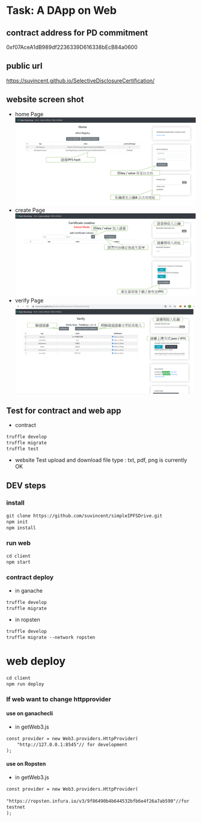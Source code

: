 # Task: A DApp on Web


## contract address for PD commitment
0xf07AceA1dB989df2236339D616338bEcB84a0600

## public url 
https://suvincent.github.io/SelectiveDisclosureCertification/

## website screen shot
* home Page
![](img/home.png)
* create Page
![](img/create.png)
* verify Page
![](img/Verify.png)

## Test for contract and web app
* contract 
```
truffle develop
truffle migrate 
truffle test
```
* website
Test upload and download file type : txt, pdf, png is currently OK

## DEV steps
### install
```
git clone https://github.com/suvincent/simpleIPFSDrive.git
npm init
npm install
```
### run web
```
cd client
npm start
```
### contract deploy
* in ganache
```
truffle develop
truffle migrate
```
* in ropsten
```
truffle develop
truffle migrate --network ropsten
```

# web deploy
```
cd client
npm run deploy
```

### If web want to change httpprovider

#### use on ganachecli
* in getWeb3.js
```
const provider = new Web3.providers.HttpProvider(
    "http://127.0.0.1:8545"// for development
);
```


#### use on Ropsten
* in getWeb3.js
```
const provider = new Web3.providers.HttpProvider(
    "https://ropsten.infura.io/v3/9f86490b4b644532bfb6e4f26a7ab590"//for testnet
);
```
